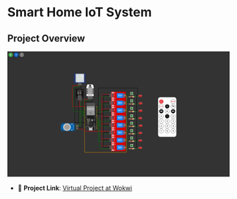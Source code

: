 # Smart Home IoT System

## Project Overview

![Project Overview](./Smart_Home_IoT_System.png)

- 🔗 **Project Link**: <a href="https://wokwi.com/projects/427608480870411265" target="_blank">Virtual Project at Wokwi</a>


